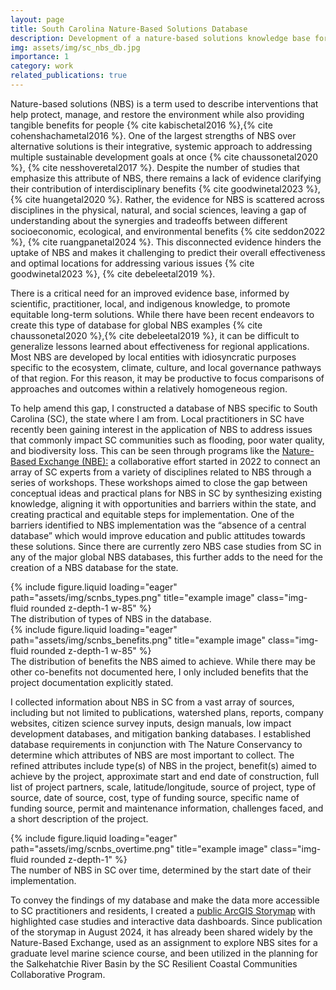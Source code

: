 ```yaml
---
layout: page
title: South Carolina Nature-Based Solutions Database
description: Development of a nature-based solutions knowledge base for long-term performance monitoring in South Carolina.
img: assets/img/sc_nbs_db.jpg
importance: 1
category: work
related_publications: true
---
```


Nature-based solutions (NBS) is a term used to describe interventions that help protect, manage, and restore the environment while also providing tangible benefits for people {% cite kabischetal2016 %},{% cite cohenshachametal2016 %}. One of the largest strengths of NBS over alternative solutions is their integrative, systemic approach to addressing multiple sustainable development goals at once {% cite chaussonetal2020 %}, {% cite nesshoveretal2017 %}. Despite the number of studies that emphasize this attribute of NBS, there remains a lack of evidence clarifying their contribution of interdisciplinary benefits {% cite goodwinetal2023 %}, {% cite huangetal2020 %}. Rather, the evidence for NBS is scattered across disciplines in the physical, natural, and social sciences, leaving a gap of understanding about the synergies and tradeoffs between different socioeconomic, ecological, and environmental benefits {% cite seddon2022 %}, {% cite ruangpanetal2024 %}. This disconnected evidence hinders the uptake of NBS and makes it challenging to predict their overall effectiveness and optimal locations for addressing various issues {% cite goodwinetal2023 %}, {% cite debeleetal2019 %}.

There is a critical need for an improved evidence base, informed by scientific, practitioner, local, and indigenous knowledge, to promote equitable long-term solutions. While there have been recent endeavors to create this type of database for global NBS examples {% cite chaussonetal2020 %},{% cite debeleetal2019 %}, it can be difficult to generalize lessons learned about effectiveness for regional applications. Most NBS are developed by local entities with idiosyncratic purposes specific to the ecosystem, climate, culture, and local governance pathways of that region.  For this reason, it may be productive to focus comparisons of approaches and outcomes within a relatively homogeneous region.

To help amend this gap, I constructed a database of NBS specific to South Carolina (SC), the state where I am from. Local practitioners in SC have recently been gaining interest in the application of NBS to address issues that commonly impact SC communities such as flooding, poor water quality, and biodiversity loss. This can be seen through programs like the <a href = "https://www.naturebasedexchange.org/">Nature-Based Exchange (NBE):</a> a collaborative effort started in 2022 to connect an array of SC experts from a variety of disciplines related to NBS through a series of workshops. These workshops aimed to close the gap between conceptual ideas and practical plans for NBS in SC by synthesizing existing knowledge, aligning it with opportunities and barriers within the state, and creating practical and equitable steps for implementation. One of the barriers identified to NBS implementation was the “absence of a central database” which would improve education and public attitudes towards these solutions. Since there are currently zero NBS case studies from SC in any of the major global NBS databases, this further adds to the need for the creation of a NBS database for the state.

<div class="row justify-content-center text-center">
    <div class="col-sm mt-3 mt-md-0">
        {% include figure.liquid loading="eager" path="assets/img/scnbs_types.png" title="example image" class="img-fluid rounded z-depth-1 w-85" %}
    </div>
</div>
<div class="caption">
    The distribution of types of NBS in the database. 
</div>

<div class="row justify-content-center text-center">
    <div class="col-sm mt-3 mt-md-0">
        {% include figure.liquid loading="eager" path="assets/img/scnbs_benefits.png" title="example image" class="img-fluid rounded z-depth-1 w-85" %}
    </div>
</div>
<div class="caption">
    The distribution of benefits the NBS aimed to achieve. While there may be other co-benefits not documented here, I only included benefits that the project documentation explicitly stated.
</div>

I collected information about NBS in SC from a vast array of sources, including but not limited to publications, watershed plans, reports, company websites, citizen science survey inputs, design manuals, low impact development databases, and mitigation banking databases. I established database requirements in conjunction with The Nature Conservancy to determine which attributes of NBS are most important to collect. The refined attributes include type(s) of NBS in the project, benefit(s) aimed to achieve by the project, approximate start and end date of construction, full list of project partners, scale, latitude/longitude, source of project, type of source, date of source, cost, type of funding source, specific name of funding source, permit and maintenance information, challenges faced, and a short description of the project. 

<div class="row">
    <div class="col-sm mt-3 mt-md-0">
        {% include figure.liquid loading="eager" path="assets/img/scnbs_overtime.png" title="example image" class="img-fluid rounded z-depth-1" %}
    </div>
</div>
<div class="caption">
    The number of NBS in SC over time, determined by the start date of their implementation.
</div>

To convey the findings of my database and make the data more accessible to SC practitioners and residents, I created a <a href = "https://storymaps.arcgis.com/stories/5268240f457b4571a4106d87ed9f2030">public ArcGIS Storymap</a> with highlighted case studies and interactive data dashboards. Since publication of the storymap in August 2024, it has already been shared widely by the Nature-Based Exchange, used as an assignment to explore NBS sites for a graduate level marine science course, and been utilized in the planning for the Salkehatchie River Basin by the SC Resilient Coastal Communities Collaborative Program.